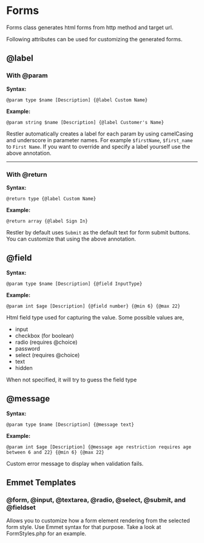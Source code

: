 # Forms

Forms class generates html forms from http method and target url.

Following attributes can be used for customizing the generated forms.

## @label

### With @param

**Syntax:**

    @param type $name [Description] {@label Custom Name}
    
**Example:**

    @param string $name [Description] {@label Customer's Name}
    
Restler automatically creates a label for each param by using camelCasing and underscore in parameter names. For example `$firstName`, `$first_name` to `First Name`. If you want to override and specify a label yourself use the above annotation.

------------
 
### With @return
   
**Syntax:**

    @return type {@label Custom Name}
    
**Example:**

    @return array {@label Sign In}

Restler by default uses `Submit` as the default text for form submit buttons. You can customize that using the above annotation.
 

## @field

**Syntax:**

    @param type $name [Description] {@field InputType}
    
**Example:**

    @param int $age [Description] {@field number} {@min 6} {@max 22}
    
Html field type used for capturing the value. 
Some possible values are,
 - input
 - checkbox (for boolean)
 - radio (requires @choice)
 - password
 - select (requires @choice)
 - text
 - hidden
 
 When not specified, it will try to guess the field type   


## @message

**Syntax:**

    @param type $name [Description] {@message text}
    
**Example:**

    @param int $age [Description] {@message age restriction requires age between 6 and 22} {@min 6} {@max 22}

Custom error message to display when validation fails.

## Emmet Templates

### @form, @input, @textarea, @radio, @select, @submit, and @fieldset

Allows you to customize how a form element rendering from the selected form style.
Use Emmet syntax for that purpose. Take a look at FormStyles.php for an example.

